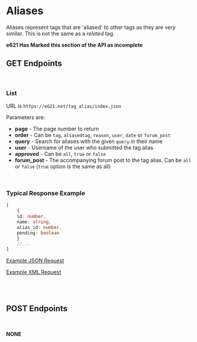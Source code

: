 # Aliases

Aliases represent tags that are 'aliased' to other tags as they are very similar. This is not the same as a _related_ tag.

**e621 Has Marked this section of the API as incomplete**

## GET Endpoints
</br>

### List

URL is `https://e621.net/tag_alias/index.json`

Parameters are:

- **page** - The page number to return
- **order** - Can be `tag`, `aliasedtag`, `reason`, `user`, `date` or `forum_post`
- **query** - Search for aliases with the given `query` in their name
- **user** - Username of the user who submitted the tag alias
- **approved** - Can be `all`, `true` or `false`
- **forum_post** - The accompanying forum post to the tag alias. Can be `all` or `false` (`true` option is the same as all)
</br>

### Typical Response Example

```typescript
[
    {
    id: number,
    name: string,
    alias_id: number,
    pending: boolean
    }
    //...
]
```

[Example JSON Request](https://e621.net/tag_alias/index.json?aliased_to=digitigrade&approved=true)

[Example XML Request](https://e621.net/tag_alias/index.xml?aliased_to=digitigrade&approved=true)


</br>
</br>

## POST Endpoints
</br>

**NONE**